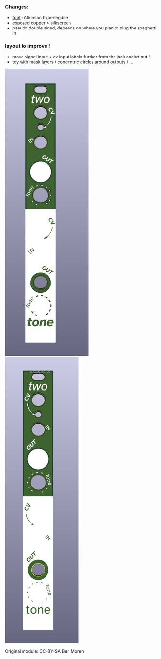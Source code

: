 ### Changes: 
- [font](https://brailleinstitute.org/freefont) : Atkinson hyperlegible
- exposed copper > silkscreen
- pseudo double sided, depends on where you plan to plug the spaghetti in

### layout to improve !
- move signal input + cv input labels further from the jack socket nut !
- toy with mask layers / concentric circles around outputs / ...

![front](https://github.com/pierstu/eurorack-panels/blob/master/bmoren-twotone/benmoren-twotone-panel-front.png) ![back](https://github.com/pierstu/eurorack-panels/blob/master/bmoren-twotone/benmoren-twotone-panel-back.png)

Original module: CC-BY-SA Ben Moren 
